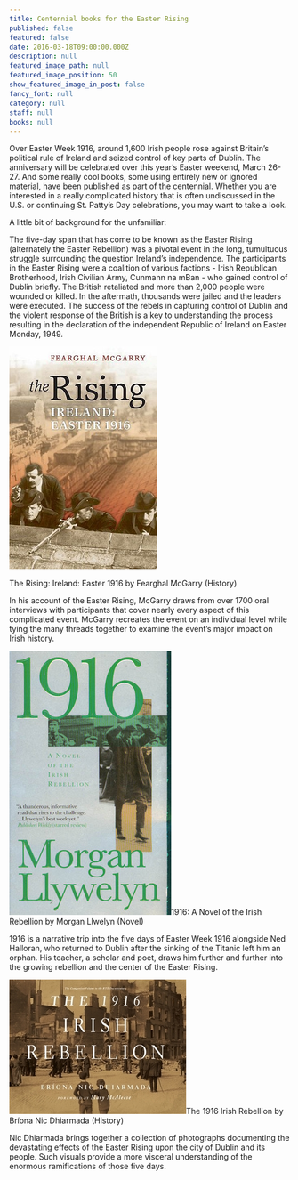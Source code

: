 ```yaml
---
title: Centennial books for the Easter Rising
published: false
featured: false
date: 2016-03-18T09:00:00.000Z
description: null
featured_image_path: null
featured_image_position: 50
show_featured_image_in_post: false
fancy_font: null
category: null
staff: null
books: null
---
```



Over Easter Week 1916, around 1,600 Irish people rose against Britain’s political rule of Ireland and seized control of key parts of Dublin. The anniversary will be celebrated over this year’s Easter weekend, March 26-27. And some really cool books, some using entirely new or ignored material, have been published as part of the centennial. Whether you are interested in a really complicated history that is often undiscussed in the U.S. or continuing St. Patty’s Day celebrations, you may want to take a look.

A little bit of background for the unfamiliar:

The five-day span that has come to be known as the Easter Rising (alternately the Easter Rebellion) was a pivotal event in the long, tumultuous struggle surrounding the question Ireland’s independence. The participants in the Easter Rising were a coalition of various factions - Irish Republican Brotherhood, Irish Civilian Army, Cunmann na mBan - who gained control of Dublin briefly. The British retaliated and more than 2,000 people were wounded or killed. In the aftermath, thousands were jailed and the leaders were executed. The success of the rebels in capturing control of Dublin and the violent response of the British is a key to understanding the process resulting in the declaration of the independent Republic of Ireland on Easter Monday, 1949.

![](/uploads/versions/rising-mcgarry---x----265-400x---.jpg)

The Rising: Ireland: Easter 1916 by Fearghal McGarry (History)

In his account of the Easter Rising, McGarry draws from over 1700 oral interviews with participants that cover nearly every aspect of this complicated event. McGarry recreates the event on an individual level while tying the many threads together to examine the event’s major impact on Irish history.

![](/uploads/versions/llwelyn-cover---x----291-475x---.jpg)1916: A Novel of the Irish Rebellion by Morgan Llwelyn (Novel)

1916 is a narrative trip into the five days of Easter Week 1916 alongside Ned Halloran, who returned to Dublin after the sinking of the Titanic left him an orphan. His teacher, a scholar and poet, draws him further and further into the growing rebellion and the center of the Easter Rising.

![](/uploads/versions/1916-irish-rebellion---x----318-242x---.jpg)The 1916 Irish Rebellion by Br&iacute;ona Nic Dhiarmada (History)

Nic Dhiarmada brings together a collection of photographs documenting the devastating effects of the Easter Rising upon the city of Dublin and its people. Such visuals provide a more visceral understanding of the enormous ramifications of those five days.

&nbsp;